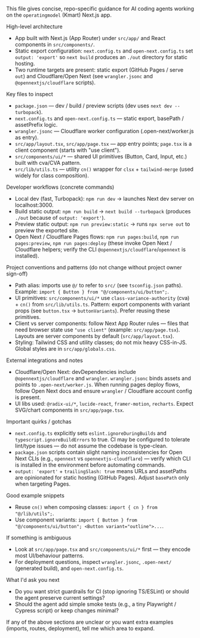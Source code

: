 This file gives concise, repo-specific guidance for AI coding agents working on the `operatingmodel` (Kmart) Next.js app.

High-level architecture
- App built with Next.js (App Router) under `src/app/` and React components in `src/components/`.
- Static export configuration: `next.config.ts` and `open-next.config.ts` set `output: 'export'` so `next build` produces an `./out` directory for static hosting.
- Two runtime targets are present: static export (GitHub Pages / serve `out`) and Cloudflare/Open Next (see `wrangler.jsonc` and `@opennextjs/cloudflare` scripts).

Key files to inspect
- `package.json` — dev / build / preview scripts (dev uses `next dev --turbopack`).
- `next.config.ts` and `open-next.config.ts` — static export, basePath / assetPrefix logic.
- `wrangler.jsonc` — Cloudflare worker configuration (.open-next/worker.js as entry).
- `src/app/layout.tsx`, `src/app/page.tsx` — app entry points; `page.tsx` is a client component (starts with "use client").
- `src/components/ui/*` — shared UI primitives (Button, Card, Input, etc.) built with cva/CVA pattern.
- `src/lib/utils.ts` — utility `cn()` wrapper for `clsx` + `tailwind-merge` (used widely for class composition).

Developer workflows (concrete commands)
- Local dev (fast, Turbopack): `npm run dev` -> launches Next dev server on localhost:3000.
- Build static output: `npm run build` -> `next build --turbopack` (produces `./out` because of `output: 'export'`).
- Preview static output: `npm run preview:static` -> runs `npx serve out` to preview the exported site.
- Open Next / Cloudflare Pages flows: `npm run pages:build`, `npm run pages:preview`, `npm run pages:deploy` (these invoke Open Next / Cloudflare helpers; verify the CLI `@opennextjs/cloudflare`/`opennext` is installed).

Project conventions and patterns (do not change without project owner sign-off)
- Path alias: imports use `@/` to refer to `src/` (see `tsconfig.json` paths). Example: `import { Button } from "@/components/ui/button";`.
- UI primitives: `src/components/ui/*` use `class-variance-authority` (cva) + `cn()` from `src/lib/utils.ts`. Pattern: export components with variant props (see `button.tsx` -> `buttonVariants`). Prefer reusing these primitives.
- Client vs server components: follow Next App Router rules — files that need browser state use `"use client"` (example: `src/app/page.tsx`). Layouts are server components by default (`src/app/layout.tsx`).
- Styling: Tailwind CSS and utility classes; do not mix heavy CSS-in-JS. Global styles are in `src/app/globals.css`.

External integrations and notes
- Cloudflare/Open Next: devDependencies include `@opennextjs/cloudflare` and `wrangler`. `wrangler.jsonc` binds assets and points to `.open-next/worker.js`. When running pages deploy flows, follow Open Next docs and ensure `wrangler` / Cloudflare account config is present.
- UI libs used: `@radix-ui/*`, `lucide-react`, `framer-motion`, `recharts`. Expect SVG/chart components in `src/app/page.tsx`.

Important quirks / gotchas
- `next.config.ts` explicitly sets `eslint.ignoreDuringBuilds` and `typescript.ignoreBuildErrors` to true. CI may be configured to tolerate lint/type issues — do not assume the codebase is type-clean.
- `package.json` scripts contain slight naming inconsistencies for Open Next CLIs (e.g., `opennext` vs `opennextjs-cloudflare`) — verify which CLI is installed in the environment before automating commands.
- `output: 'export'` + `trailingSlash: true` means URLs and assetPaths are opinionated for static hosting (GitHub Pages). Adjust `basePath` only when targeting Pages.

Good example snippets
- Reuse `cn()` when composing classes: `import { cn } from "@/lib/utils";`.
- Use component variants: `import { Button } from "@/components/ui/button"; <Button variant="outline">...`.

If something is ambiguous
- Look at `src/app/page.tsx` and `src/components/ui/*` first — they encode most UI/behaviour patterns.
- For deployment questions, inspect `wrangler.jsonc`, `.open-next/` (generated build), and `open-next.config.ts`.

What I'd ask you next
- Do you want strict guardrails for CI (stop ignoring TS/ESLint) or should the agent preserve current settings?
- Should the agent add simple smoke tests (e.g., a tiny Playwright / Cypress script) or keep changes minimal?

If any of the above sections are unclear or you want extra examples (imports, routes, deployment), tell me which area to expand.
